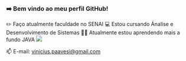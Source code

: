 ### ➡️ Bem vindo ao meu perfil GitHub!

✏️ Faço atualmente faculdade no SENAI
💻 Estou cursando Ánalise e Desenvolvimento de Sistemas
👨‍💻 Atualmente estou aprendendo mais a fundo JAVA
<img src="https://cdn.jsdelivr.net/gh/devicons/devicon/icons/java/java-original-wordmark.svg" />        

📫 E-mail: vinicius.paavesi@gmail.com     
